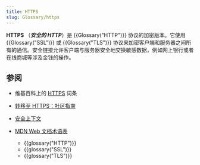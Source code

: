 ```yaml
---
title: HTTPS
slug: Glossary/https
---
```

**HTTPS** （**_安全的 HTTP_**）是 {{Glossary("HTTP")}} 协议的加密版本。它使用 {{Glossary("SSL")}} 或 {{Glossary("TLS")}} 协议来加密客户端和服务器之间所有的通信。安全链接允许客户端与服务器安全地交换敏感数据，例如网上银行或者在线商城等涉及金钱的操作。

## 参阅

- 维基百科上的 [HTTPS](https://zh.wikipedia.org/wiki/HTTPS) 词条
- [转移至 HTTPS：社区指南](https://movingtohttps.com/)
- [安全上下文](/zh-CN/docs/Web/Security/Secure_Contexts)
- [MDN Web 文档术语表](/zh-CN/docs/Glossary)

  - {{glossary("HTTP")}}
  - {{glossary("SSL")}}
  - {{glossary("TLS")}}
